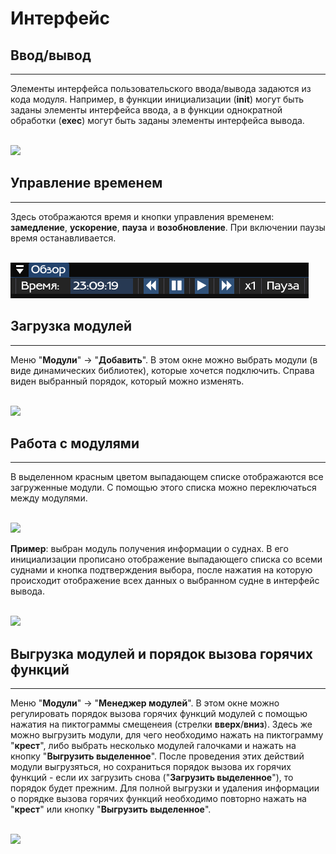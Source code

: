 ﻿# Интерфейс

## Ввод/вывод
---

Элементы интерфейса пользовательского ввода/вывода задаются из кода модуля. Например, в функции инициализации (<b>init</b>) могут быть заданы элементы интерфейса ввода, а в функции однократной обработки (<b>exec</b>) могут быть заданы элементы интерфейса вывода.

<br>

<image src="img/interface_io.png">

<br>

## Управление временем
---

Здесь отображаются время и кнопки управления временем: <b>замедление</b>, <b>ускорение</b>, <b>пауза</b> и <b>возобновление</b>. При включении паузы время останавливается.

<br>

<img src="img/time_control.png">

<br>

## Загрузка модулей
---

Меню "<b>Модули</b>" -> "<b>Добавить</b>". В этом окне можно выбрать модули (в виде динамических библиотек), которые хочется подключить. Справа виден выбранный порядок, который можно изменять.

<br>

<image src="img/load_modules.png">

<br>

## Работа с модулями
---

В выделенном красным цветом выпадающем списке отображаются все загруженные модули. С помощью этого списка можно переключаться между модулями.

<br>

<image src="img/module_choice.png">

<br>

<b>Пример</b>: выбран модуль получения информации о суднах. В его инициализации прописано отображение выпадающего списка со всеми суднами и кнопка подтверждения выбора, после нажатия на которую происходит отображение всех данных о выбранном судне в интерфейс вывода.

<br>

<image src="img/module_io_example.png">

<br>

## Выгрузка модулей и порядок вызова горячих функций 
---

Меню "<b>Модули</b>" -> "<b>Менеджер модулей</b>". В этом окне можно регулировать порядок вызова горячих функций модулей с помощью нажатия на пиктограммы смещенеия (стрелки <b>вверх</b>/<b>вниз</b>). Здесь же можно выгрузить модули, для чего необходимо нажать на пиктограмму "<b>крест</b>", либо выбрать несколько модулей галочками и нажать на кнопку "<b>Выгрузить выделенное</b>". После проведения этих действий модули выгрузяться, но сохраниться порядок вызова их горячих функций - если их загрузить снова ("<b>Загрузить выделенное</b>"), то порядок будет прежним. Для полной выгрузки и удаления информации о порядке вызова горячих функций необходимо повторно нажать на "<b>крест</b>" или кнопку "<b>Выгрузить выделенное</b>".

<br>

<image src="img/module_hot_order.png">
